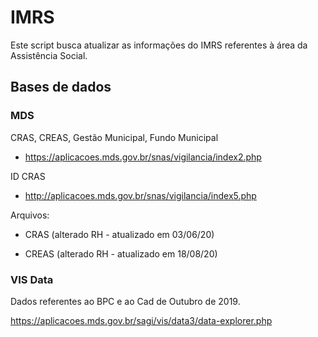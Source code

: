 # IMRS

Este script busca atualizar as informações do IMRS referentes à área da Assistência Social.

## Bases de dados

### MDS

CRAS, CREAS, Gestão Municipal, Fundo Municipal
- https://aplicacoes.mds.gov.br/snas/vigilancia/index2.php

ID CRAS
- http://aplicacoes.mds.gov.br/snas/vigilancia/index5.php

Arquivos:

- CRAS (alterado RH - atualizado em 03/06/20)

- CREAS (alterado RH - atualizado em 18/08/20)

### VIS Data

Dados referentes ao BPC e ao Cad de Outubro de 2019.

https://aplicacoes.mds.gov.br/sagi/vis/data3/data-explorer.php

